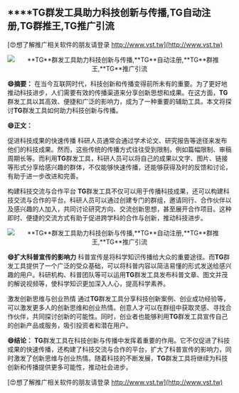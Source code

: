 ## ****TG**群发工具助力科技创新与传播,**TG**自动注册,**TG**群推王,**TG**推广引流**

[😍想了解推广相关软件的朋友请登录 http://www.vst.tw](http://www.vst.tw)

 <center><img src="https://vst.tw/MP4/tuiguang/png/3.png" alt="**TG**群发工具助力科技创新与传播,**TG**自动注册,**TG**群推王,**TG**推广引流"></center>

**😄摘要：**
在当今互联网时代，科技创新和传播变得前所未有的重要。为了更好地推动科技进步，人们需要有效的传播渠道来分享创新思想和成果。在这方面，**TG**群发工具以其高效、便捷和广泛的影响力，成为了一种重要的辅助工具。本文将探讨**TG**群发工具如何助力科技创新与传播。

**😄正文：**

促进科技成果的快速传播
科研人员通常会通过学术论文、研究报告等途径来发布他们的科技成果。然而，这些传统的传播方式往往受到限制，例如篇幅限制、审稿周期长等。而利用**TG**群发工具，科研人员可以将自己的成果以文字、图片、链接等形式分享给感兴趣的群体，不仅能够快速传播，还能够获得及时的反馈和讨论，有助于进一步改进和完善。

构建科技交流与合作平台
**TG**群发工具不仅可以用于传播科技成果，还可以构建科技交流与合作的平台。科研人员可以通过创建专门的群组，邀请同行、合作伙伴以及感兴趣的人加入，共同讨论研究方向、交流创新思想，甚至展开合作项目。这种即时、便捷的交流方式有助于促进跨学科的合作与创新，推动科技进步。

 <center><img src="https://vst.tw/MP4/tuiguang/png/6.png" alt="**TG**群发工具助力科技创新与传播,**TG**自动注册,**TG**群推王,**TG**推广引流"></center>

**😄扩大科普宣传的影响力**
科普宣传是将科学知识传播给大众的重要途径。而**TG**群发工具提供了一个广泛的受众基础，可以将科普内容以简洁易懂的形式发送给感兴趣的用户。科研机构、科普团队等可以运用**TG**群发工具发布科普文章、图文并茂的解说视频等，使科学知识更加深入人心，提高科学素养。

激发创新思维与创业热情
通过**TG**群发工具分享科技创新案例、创业成功经验等，可以激发更多人的创新思维和创业热情。创意人才可以在群组中获取灵感、寻找合作伙伴，共同探讨创新的可能性。同时，创业者也能够利用**TG**群发工具宣传自己的创新产品或服务，吸引投资者和潜在用户。

**😄结论：**
**TG**群发工具在科技创新与传播中发挥着重要的作用。它不仅促进了科技成果的快速传播，还构建了科技交流与合作的平台，扩大了科普宣传的影响力，同时激发了创新思维与创业热情。随着科技的不断发展，**TG**群发工具将继续为科技创新和传播提供更多可能性，推动社会进步。

[😍想了解推广相关软件的朋友请登录 http://www.vst.tw](http://www.vst.tw)



